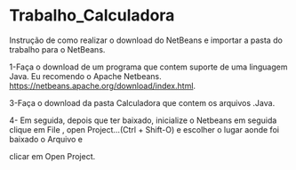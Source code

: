 # Trabalho_Calculadora

Instrução de como realizar o download do NetBeans e importar a pasta do trabalho para o NetBeans.

1-Faça o download de um programa que contem suporte de uma linguagem Java. Eu recomendo o Apache Netbeans. https://netbeans.apache.org/download/index.html.

3-Faça o download da pasta Calculadora que contem os arquivos .Java.

4- Em seguida, depois que ter baixado, inicialize o Netbeans em seguida clique em File , open Project...(Ctrl + Shift-O) e escolher o lugar aonde foi baixado o Arquivo e

clicar em Open Project. 
